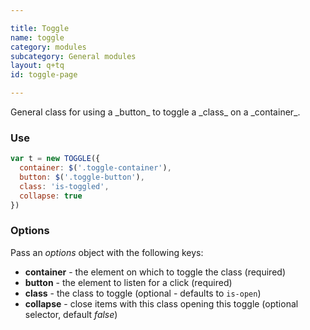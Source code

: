 ```yaml
---

title: Toggle
name: toggle
category: modules
subcategory: General modules
layout: q+tq
id: toggle-page

---
```


<div class="lead"><p>General class for using a _button_ to toggle a _class_ on a _container_.</p></div>

### Use

```javascript
var t = new TOGGLE({
  container: $('.toggle-container'),
  button: $('.toggle-button'),
  class: 'is-toggled',
  collapse: true
})
```


### Options

  Pass an _options_ object with the following keys:

  * **container** - the element on which to toggle the class (required)
  * **button** - the element to listen for a click (required)
  * **class** - the class to toggle (optional - defaults to `is-open`)
  * **collapse** - close items with this class opening this toggle (optional selector, default _false_)

